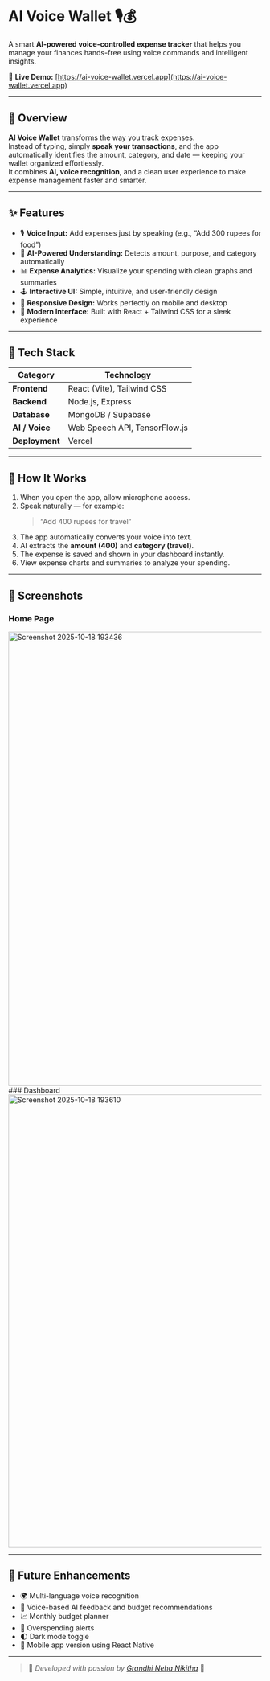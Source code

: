 # AI Voice Wallet 🎙️💰

A smart **AI-powered voice-controlled expense tracker** that helps you manage your finances hands-free using voice commands and intelligent insights.

🔗 **Live Demo:** [https://ai-voice-wallet.vercel.app](https://ai-voice-wallet.vercel.app)

---

## 🧠 Overview

**AI Voice Wallet** transforms the way you track expenses.  
Instead of typing, simply **speak your transactions**, and the app automatically identifies the amount, category, and date — keeping your wallet organized effortlessly.  
It combines **AI, voice recognition**, and a clean user experience to make expense management faster and smarter.

---

## ✨ Features

- 🎙️ **Voice Input:** Add expenses just by speaking (e.g., “Add 300 rupees for food”)
- 🤖 **AI-Powered Understanding:** Detects amount, purpose, and category automatically
- 📊 **Expense Analytics:** Visualize your spending with clean graphs and summaries
- 🕹️ **Interactive UI:** Simple, intuitive, and user-friendly design
- 📱 **Responsive Design:** Works perfectly on mobile and desktop
- 🌙 **Modern Interface:** Built with React + Tailwind CSS for a sleek experience

---

## 🧰 Tech Stack

| Category | Technology |
|-----------|-------------|
| **Frontend** | React (Vite), Tailwind CSS |
| **Backend** | Node.js, Express |
| **Database** | MongoDB / Supabase |
| **AI / Voice** | Web Speech API, TensorFlow.js |
| **Deployment** | Vercel |

---

## 🧩 How It Works

1. When you open the app, allow microphone access.  
2. Speak naturally — for example:  
   > “Add 400 rupees for travel”  
3. The app automatically converts your voice into text.  
4. AI extracts the **amount (400)** and **category (travel)**.  
5. The expense is saved and shown in your dashboard instantly.  
6. View expense charts and summaries to analyze your spending.  

---

## 📸 Screenshots

### Home Page
<img width="1818" height="904" alt="Screenshot 2025-10-18 193436" src="https://github.com/user-attachments/assets/6f8f71f1-4b8c-429a-a7c4-dbf8dec8e6a1" />
### Dashboard
<img width="1152" height="901" alt="Screenshot 2025-10-18 193610" src="https://github.com/user-attachments/assets/6078ad3b-eafa-4d8f-88e7-9c58b483f22f" />


---

## 🚀 Future Enhancements

- 🌍 Multi-language voice recognition  
- 💬 Voice-based AI feedback and budget recommendations  
- 📈 Monthly budget planner  
- 🔔 Overspending alerts  
- 🌓 Dark mode toggle  
- 📱 Mobile app version using React Native  

---

> 💬 *Developed with passion by [Grandhi Neha Nikitha](https://github.com/Nikitha694)* 💜

